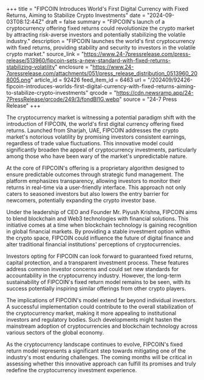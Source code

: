 +++
title = "FIPCOIN Introduces World's First Digital Currency with Fixed Returns, Aiming to Stabilize Crypto Investments"
date = "2024-09-03T08:12:44Z"
draft = false
summary = "FIPCOIN's launch of a cryptocurrency offering fixed returns could revolutionize the crypto market by attracting risk-averse investors and potentially stabilizing the volatile industry."
description = "FIPCOIN launches the world's first cryptocurrency with fixed returns, providing stability and security to investors in the volatile crypto market."
source_link = "https://www.24-7pressrelease.com/press-release/513960/fipcoin-sets-a-new-standard-with-fixed-returns-stabilizing-volatility"
enclosure = "https://www.24-7pressrelease.com/attachments/051/press_release_distribution_0513960_208005.png"
article_id = 92426
feed_item_id = 6463
url = "/202409/92426-fipcoin-introduces-worlds-first-digital-currency-with-fixed-returns-aiming-to-stabilize-crypto-investments"
qrcode = "https://cdn.newsramp.app/24-7PressRelease/qrcode/249/3/fondBl1G.webp"
source = "24-7 Press Release"
+++

<p>The cryptocurrency market is witnessing a potential paradigm shift with the introduction of FIPCOIN, the world's first digital currency offering fixed returns. Launched from Sharjah, UAE, FIPCOIN addresses the crypto market's notorious volatility by promising investors consistent earnings, regardless of trade value fluctuations. This innovative model could significantly broaden the appeal of cryptocurrency investments, particularly among those who have been wary of the market's unpredictable nature.</p><p>At the core of FIPCOIN's offering is a proprietary algorithm designed to ensure predictable outcomes through strategic fund management. The platform emphasizes transparency, allowing investors to monitor their returns in real-time via a user-friendly interface. This approach not only caters to seasoned investors but also lowers the entry barrier for newcomers, potentially expanding the crypto investor base.</p><p>Under the leadership of CEO and Founder Mr. Piyush Krishna, FIPCOIN aims to blend blockchain and Web3 technologies with financial solutions. This initiative comes at a time when blockchain technology is gaining recognition in global financial markets. By providing a stable investment option within the crypto space, FIPCOIN could influence the future of digital finance and alter traditional financial institutions' perceptions of cryptocurrencies.</p><p>Investors opting for FIPCOIN can look forward to guaranteed fixed returns, capital protection, and a transparent investment process. These features address common investor concerns and could set new standards for accountability in the cryptocurrency industry. However, the long-term sustainability of FIPCOIN's fixed return model remains to be seen, with its success potentially inspiring similar offerings from other crypto players.</p><p>The implications of FIPCOIN's model extend far beyond individual investors. A successful implementation could contribute to the overall stabilization of the cryptocurrency market, making it more appealing to institutional investors and regulatory bodies. Such developments might hasten the mainstream adoption of cryptocurrencies and blockchain technology across various sectors of the global economy.</p><p>As the cryptocurrency landscape continues to evolve, FIPCOIN's fixed return model represents a significant step towards mitigating one of the industry's most enduring challenges. The coming months will be critical in assessing whether this innovative approach can fulfill its promises and truly redefine the cryptocurrency investment experience.</p>